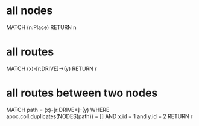 # all nodes
MATCH (n:Place) RETURN n

# all routes
MATCH (x)-[r:DRIVE]->(y) RETURN r

# all routes between two nodes
MATCH path = (x)-[r:DRIVE*]-(y) 
    WHERE apoc.coll.duplicates(NODES(path)) = []
    AND x.id = 1 and y.id = 2
RETURN r
